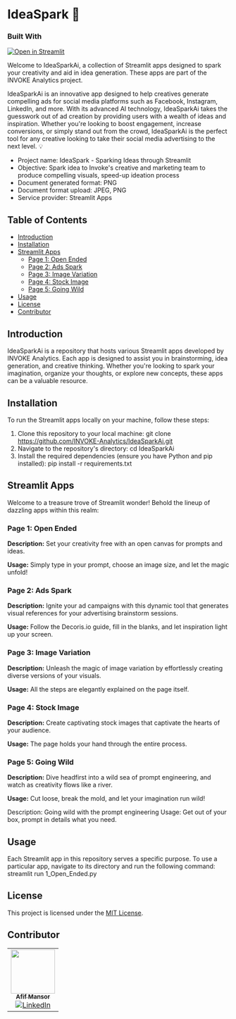 # IdeaSpark 🚀

### Built With

[![Open in Streamlit](https://static.streamlit.io/badges/streamlit_badge_black_white.svg)](https://ideasparkbyinvoke.streamlit.app/)

Welcome to IdeaSparkAi, a collection of Streamlit apps designed to spark your creativity and aid in idea generation. These apps are part of the INVOKE Analytics project.

IdeaSparkAi is an innovative app designed to help creatives generate compelling ads for social media platforms such as Facebook, Instagram, LinkedIn, and more. With its advanced AI technology, IdeaSparkAi takes the guesswork out of ad creation by providing users with a wealth of ideas and inspiration. Whether you're looking to boost engagement, increase conversions, or simply stand out from the crowd, IdeaSparkAi is the perfect tool for any creative looking to take their social media advertising to the next level. 💡

- Project name: IdeaSpark - Sparking Ideas through Streamlit
- Objective: Spark idea to Invoke's creative and marketing team to produce compelling visuals, speed-up ideation process
- Document generated format: PNG
- Document format upload: JPEG, PNG
- Service provider: Streamlit Apps

## Table of Contents

- [Introduction](#introduction)
- [Installation](#installation)
- [Streamlit Apps](#streamlit-apps)
  - [Page 1: Open Ended](#Page-1-Open-Ended)
  - [Page 2: Ads Spark](#Page-2-Ads-Spark)
  - [Page 3: Image Variation](#Page-3-Image-Variation)
  - [Page 4: Stock Image](#Page-4-Stock-Image)
  - [Page 5: Going Wild](#Page-5-Going-Wild)
- [Usage](#usage)
- [License](#license)
- [Contributor](#contributor)

## Introduction

IdeaSparkAi is a repository that hosts various Streamlit apps developed by INVOKE Analytics. Each app is designed to assist you in brainstorming, idea generation, and creative thinking. Whether you're looking to spark your imagination, organize your thoughts, or explore new concepts, these apps can be a valuable resource.

## Installation

To run the Streamlit apps locally on your machine, follow these steps:

1. Clone this repository to your local machine:
   git clone https://github.com/INVOKE-Analytics/IdeaSparkAi.git
3. Navigate to the repository's directory:
   cd IdeaSparkAi
5. Install the required dependencies (ensure you have Python and pip installed):
   pip install -r requirements.txt

## Streamlit Apps

Welcome to a treasure trove of Streamlit wonder! Behold the lineup of dazzling apps within this realm:

### Page 1: Open Ended

**Description:** Set your creativity free with an open canvas for prompts and ideas.

**Usage:** Simply type in your prompt, choose an image size, and let the magic unfold!

### Page 2: Ads Spark

**Description:** Ignite your ad campaigns with this dynamic tool that generates visual references for your advertising brainstorm sessions.

**Usage:** Follow the Decoris.io guide, fill in the blanks, and let inspiration light up your screen.

### Page 3: Image Variation

**Description:** Unleash the magic of image variation by effortlessly creating diverse versions of your visuals.

**Usage:** All the steps are elegantly explained on the page itself.

### Page 4: Stock Image

**Description:** Create captivating stock images that captivate the hearts of your audience.

**Usage:** The page holds your hand through the entire process.

### Page 5: Going Wild

**Description:** Dive headfirst into a wild sea of prompt engineering, and watch as creativity flows like a river.

**Usage:** Cut loose, break the mold, and let your imagination run wild!

Description: Going wild with the prompt engineering
Usage: Get out of your box, prompt in details what you need.


## Usage

Each Streamlit app in this repository serves a specific purpose. To use a particular app, navigate to its directory and run the following command:
streamlit run 1_Open_Ended.py

## License

This project is licensed under the [MIT License](LICENSE).

## Contributor

<!-- ALL-CONTRIBUTORS-LIST:START - Do not remove or modify this section -->
<!-- prettier-ignore-start -->
<!-- markdownlint-disable -->
<table>
  <tr>
    <td align="center"><a href="https://github.com/afifmansor"><img src="https://avatars.githubusercontent.com/u/USERID1?v=4?s=100" width="100px;" alt=""/><br /><sub><b>Afif Mansor</b></sub></a><br /><a href="https://www.linkedin.com/in/tuanahmadafif"><img src="https://img.shields.io/badge/-LinkedIn-blue?style=flat-square&logo=linkedin" alt="LinkedIn"></a></td>
  </tr>
</table>

<!-- markdownlint-restore -->
<!-- prettier-ignore-end -->
<!-- ALL-CONTRIBUTORS-LIST:END -->

